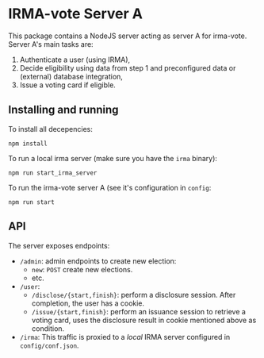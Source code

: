 # IRMA-vote Server A

This package contains a NodeJS server acting as server A for irma-vote.
Server A's main tasks are:

1. Authenticate a user (using IRMA),
2. Decide eligibility using data from step 1 and preconfigured data or (external) database integration,
3. Issue a voting card if eligible.

## Installing and running

To install all decepencies:

```
npm install
```

To run a local irma server (make sure you have the `irma` binary):

```
npm run start_irma_server
```

To run the irma-vote server A (see it's configuration in `config`:

```
npm run start
```

## API

The server exposes endpoints:

- `/admin`: admin endpoints to create new election:
  - `new`: `POST` create new elections.
  - etc.
- `/user`:
  - `/disclose/{start,finish}`: perform a disclosure session. After completion, the user has a cookie.
  - `/issue/{start,finish}`: perform an issuance session to retrieve a voting card, uses the disclosure result in cookie mentioned above as condition.
- `/irma`: This traffic is proxied to a _local_ IRMA server configured in `config/conf.json`.
